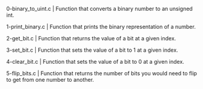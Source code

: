 0-binary_to_uint.c | Function that converts a binary number to an unsigned int.

1-print_binary.c | Function that prints the binary representation of a number.

2-get_bit.c | Function that returns the value of a bit at a given index.

3-set_bit.c | Function that sets the value of a bit to 1 at a given index.

4-clear_bit.c | Function that sets the value of a bit to 0 at a given index.

5-flip_bits.c | Function that returns the number of bits you would need to flip to get from one number to another.
